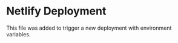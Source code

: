 # Netlify Deployment

This file was added to trigger a new deployment with environment variables.


